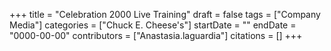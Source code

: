 +++
title = "Celebration 2000 Live Training"
draft = false
tags = ["Company Media"]
categories = ["Chuck E. Cheese's"]
startDate = ""
endDate = "0000-00-00"
contributors = ["Anastasia.laguardia"]
citations = []
+++
